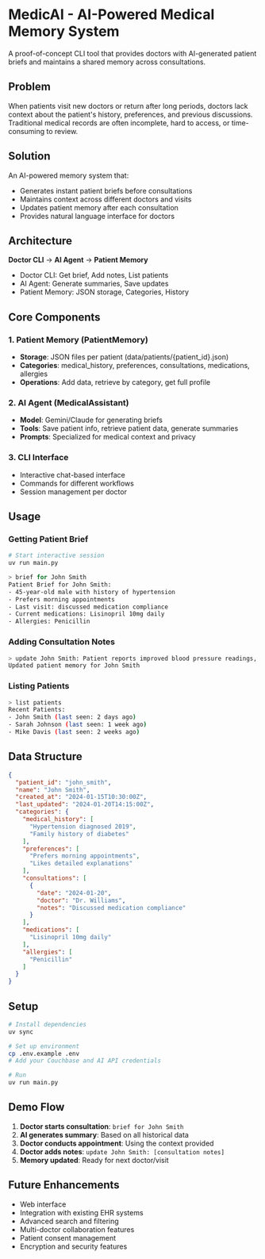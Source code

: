 # MedicAI - AI-Powered Medical Memory System

A proof-of-concept CLI tool that provides doctors with AI-generated patient briefs and maintains a shared memory across consultations.

## Problem

When patients visit new doctors or return after long periods, doctors lack context about the patient's history, preferences, and previous discussions. Traditional medical records are often incomplete, hard to access, or time-consuming to review.

## Solution

An AI-powered memory system that:
- Generates instant patient briefs before consultations
- Maintains context across different doctors and visits
- Updates patient memory after each consultation
- Provides natural language interface for doctors

## Architecture

**Doctor CLI** -> **AI Agent** -> **Patient Memory**

- Doctor CLI: Get brief, Add notes, List patients
- AI Agent: Generate summaries, Save updates
- Patient Memory: JSON storage, Categories, History

## Core Components

### 1. Patient Memory (PatientMemory)
- **Storage**: JSON files per patient (data/patients/{patient_id}.json)
- **Categories**: medical_history, preferences, consultations, medications, allergies
- **Operations**: Add data, retrieve by category, get full profile

### 2. AI Agent (MedicalAssistant)
- **Model**: Gemini/Claude for generating briefs
- **Tools**: Save patient info, retrieve patient data, generate summaries
- **Prompts**: Specialized for medical context and privacy

### 3. CLI Interface
- Interactive chat-based interface
- Commands for different workflows
- Session management per doctor

## Usage

### Getting Patient Brief
```bash
# Start interactive session
uv run main.py

> brief for John Smith
Patient Brief for John Smith:
- 45-year-old male with history of hypertension
- Prefers morning appointments
- Last visit: discussed medication compliance
- Current medications: Lisinopril 10mg daily
- Allergies: Penicillin
```

### Adding Consultation Notes
```bash
> update John Smith: Patient reports improved blood pressure readings, wants to discuss exercise routine next visit
Updated patient memory for John Smith
```

### Listing Patients
```bash
> list patients
Recent Patients:
- John Smith (last seen: 2 days ago)
- Sarah Johnson (last seen: 1 week ago)
- Mike Davis (last seen: 2 weeks ago)
```

## Data Structure

```json
{
  "patient_id": "john_smith",
  "name": "John Smith",
  "created_at": "2024-01-15T10:30:00Z",
  "last_updated": "2024-01-20T14:15:00Z",
  "categories": {
    "medical_history": [
      "Hypertension diagnosed 2019",
      "Family history of diabetes"
    ],
    "preferences": [
      "Prefers morning appointments",
      "Likes detailed explanations"
    ],
    "consultations": [
      {
        "date": "2024-01-20",
        "doctor": "Dr. Williams",
        "notes": "Discussed medication compliance"
      }
    ],
    "medications": [
      "Lisinopril 10mg daily"
    ],
    "allergies": [
      "Penicillin"
    ]
  }
}
```

## Setup

```bash
# Install dependencies
uv sync

# Set up environment
cp .env.example .env
# Add your Couchbase and AI API credentials

# Run
uv run main.py
```

## Demo Flow

1. **Doctor starts consultation**: `brief for John Smith`
2. **AI generates summary**: Based on all historical data
3. **Doctor conducts appointment**: Using the context provided
4. **Doctor adds notes**: `update John Smith: [consultation notes]`
5. **Memory updated**: Ready for next doctor/visit

## Future Enhancements

- Web interface
- Integration with existing EHR systems
- Advanced search and filtering
- Multi-doctor collaboration features
- Patient consent management
- Encryption and security features
